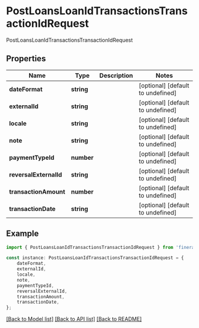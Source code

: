 # PostLoansLoanIdTransactionsTransactionIdRequest

PostLoansLoanIdTransactionsTransactionIdRequest

## Properties

Name | Type | Description | Notes
------------ | ------------- | ------------- | -------------
**dateFormat** | **string** |  | [optional] [default to undefined]
**externalId** | **string** |  | [optional] [default to undefined]
**locale** | **string** |  | [optional] [default to undefined]
**note** | **string** |  | [optional] [default to undefined]
**paymentTypeId** | **number** |  | [optional] [default to undefined]
**reversalExternalId** | **string** |  | [optional] [default to undefined]
**transactionAmount** | **number** |  | [optional] [default to undefined]
**transactionDate** | **string** |  | [optional] [default to undefined]

## Example

```typescript
import { PostLoansLoanIdTransactionsTransactionIdRequest } from 'fineract-typescript-client';

const instance: PostLoansLoanIdTransactionsTransactionIdRequest = {
    dateFormat,
    externalId,
    locale,
    note,
    paymentTypeId,
    reversalExternalId,
    transactionAmount,
    transactionDate,
};
```

[[Back to Model list]](../README.md#documentation-for-models) [[Back to API list]](../README.md#documentation-for-api-endpoints) [[Back to README]](../README.md)
